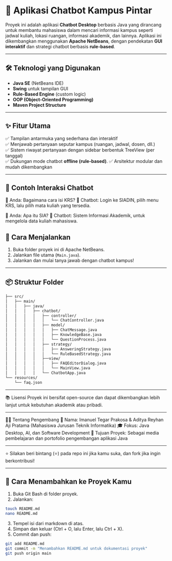 # 🤖 Aplikasi Chatbot Kampus Pintar

Proyek ini adalah aplikasi **Chatbot Desktop** berbasis Java yang dirancang untuk membantu mahasiswa dalam mencari informasi kampus seperti jadwal kuliah, lokasi ruangan, informasi akademik, dan lainnya. Aplikasi ini dikembangkan menggunakan **Apache NetBeans**, dengan pendekatan **GUI interaktif** dan strategi chatbot berbasis **rule-based**.

---

## 🛠 Teknologi yang Digunakan

- **Java SE** (NetBeans IDE)
- **Swing** untuk tampilan GUI
- **Rule-Based Engine** (custom logic)
- **OOP (Object-Oriented Programming)**
- **Maven Project Structure**

---

## ✨ Fitur Utama

✅ Tampilan antarmuka yang sederhana dan interaktif  
✅ Menjawab pertanyaan seputar kampus (ruangan, jadwal, dosen, dll.)  
✅ Sistem riwayat pertanyaan dengan sidebar berbentuk TreeView (per tanggal)  
✅ Dukungan mode chatbot **offline (rule-based)**.
✅ Arsitektur modular dan mudah dikembangkan

---

## 🧠 Contoh Interaksi Chatbot
👤 Anda: Bagaimana cara isi KRS?
🤖 Chatbot: Login ke SIADIN, pilih menu KRS, lalu pilih mata kuliah yang tersedia.

👤 Anda: Apa itu SIA?
🤖 Chatbot: Sistem Informasi Akademik, untuk mengelola data kuliah mahasiswa.

## 🚀 Cara Menjalankan

1. Buka folder proyek ini di Apache NetBeans.
2. Jalankan file utama (`Main.java`).
3. Jalankan dan mulai tanya jawab dengan chatbot kampus!

---

## 📦 Struktur Folder

```bash
├── src/
│   ├── main/
│   │   ├── java/
│   │   │   ├── chatbot/
│   │   │   │   ├── controller/  
│   │   │   │   │   └── ChatController.java
│   │   │   │   ├── model/
│   │   │   │   │   ├── ChatMessage.java
│   │   │   │   │   ├── KnowledgeBase.java
│   │   │   │   │   └── QuestionProcess.java
│   │   │   │   ├── strategy/
│   │   │   │   │   ├── AnsweringStrategy.java
│   │   │   │   │   └── RuleBasedStrategy.java
│   │   │   │   ├──view/
│   │   │   │   │   ├── FAQEditorDialog.java
│   │   │   │   │   └── MainView.java
│   │   │   │   └── ChatbotApp.java
└── resources/
    └── faq.json
```

---

📚 Lisensi
Proyek ini bersifat open-source dan dapat dikembangkan lebih lanjut untuk kebutuhan akademik atau pribadi.

---

🙋‍♂️ Tentang Pengembang
👤 Nama: Imanuel Tegar Prakosa & Aditya Reyhan Aji Pratama (Mahasiswa Jurusan Teknik Informatika)
🎓 Fokus: Java Desktop, AI, dan Software Development
📌 Tujuan Proyek: Sebagai media pembelajaran dan portofolio pengembangan aplikasi Java

---

⭐ Silakan beri bintang (⭐) pada repo ini jika kamu suka, dan fork jika ingin berkontribusi!

---

## 🔧 Cara Menambahkan ke Proyek Kamu

1. Buka Git Bash di folder proyek.
2. Jalankan:
```bash
touch README.md
nano README.md
```
3. Tempel isi dari markdown di atas.
4. Simpan dan keluar (Ctrl + O, lalu Enter, lalu Ctrl + X).
4. Commit dan push:
```bash
git add README.md
git commit -m "Menambahkan README.md untuk dokumentasi proyek"
git push origin main
